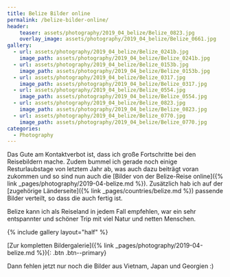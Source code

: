 ```yaml
---
title: Belize Bilder online
permalink: /belize-bilder-online/
header:
    teaser: assets/photography/2019_04_belize/Belize_0823.jpg
    overlay_image: assets/photography/2019_04_belize/Belize_0661.jpg
gallery:
  - url: assets/photography/2019_04_belize/Belize_0241b.jpg
    image_path: assets/photography/2019_04_belize/Belize_0241b.jpg
  - url: assets/photography/2019_04_belize/Belize_0153b.jpg
    image_path: assets/photography/2019_04_belize/Belize_0153b.jpg
  - url: assets/photography/2019_04_belize/Belize_0317.jpg
    image_path: assets/photography/2019_04_belize/Belize_0317.jpg
  - url: assets/photography/2019_04_belize/Belize_0554.jpg
    image_path: assets/photography/2019_04_belize/Belize_0554.jpg
  - url: assets/photography/2019_04_belize/Belize_0823.jpg
    image_path: assets/photography/2019_04_belize/Belize_0823.jpg
  - url: assets/photography/2019_04_belize/Belize_0770.jpg
    image_path: assets/photography/2019_04_belize/Belize_0770.jpg
categories:
  - Photography
---
```


Das Gute am Kontaktverbot ist, dass ich große Fortschritte bei den Reisebildern mache. 
Zudem bummel ich gerade noch einige Resturlaubstage von letztem Jahr ab, was auch dazu beiträgt voran zukommen und 
so sind nun auch die [Bilder von der Belize-Reise online]({% link _pages/photography/2019-04-belize.md %}). 
Zusätzlich hab ich auf der [zugehörige Länderseite]({% link _pages/countries/belize.md %}) passende Bilder verteilt, 
so dass die auch fertig ist.

Belize kann ich als Reiseland in jedem Fall empfehlen, war ein sehr entspannter und schöner Trip mit viel Natur und netten Menschen.

{% include gallery layout="half" %}

[Zur kompletten Bildergalerie]({% link _pages/photography/2019-04-belize.md %}){: .btn .btn--primary}

Dann fehlen jetzt nur noch die Bilder aus Vietnam, Japan und Georgien :)